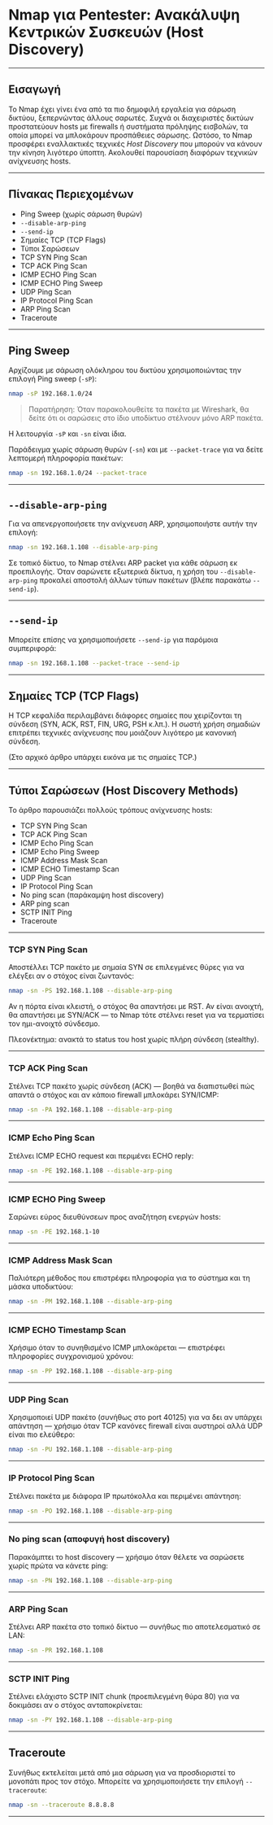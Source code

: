 
# Nmap για Pentester: Ανακάλυψη Κεντρικών Συσκευών (Host Discovery)

---

## Εισαγωγή

Το Nmap έχει γίνει ένα από τα πιο δημοφιλή εργαλεία για σάρωση δικτύου, ξεπερνώντας άλλους σαρωτές. Συχνά οι διαχειριστές δικτύων προστατεύουν hosts με firewalls ή συστήματα πρόληψης εισβολών, τα οποία μπορεί να μπλοκάρουν προσπάθειες σάρωσης. Ωστόσο, το Nmap προσφέρει εναλλακτικές τεχνικές *Host Discovery* που μπορούν να κάνουν την κίνηση λιγότερο ύποπτη. Ακολουθεί παρουσίαση διαφόρων τεχνικών ανίχνευσης hosts.

---

## Πίνακας Περιεχομένων

- Ping Sweep (χωρίς σάρωση θυρών)
- `--disable-arp-ping`
- `--send-ip`
- Σημαίες TCP (TCP Flags)
- Τύποι Σαρώσεων
- TCP SYN Ping Scan
- TCP ACK Ping Scan
- ICMP ECHO Ping Scan
- ICMP ECHO Ping Sweep
- UDP Ping Scan
- IP Protocol Ping Scan
- ARP Ping Scan
- Traceroute

---

## Ping Sweep

Αρχίζουμε με σάρωση ολόκληρου του δικτύου χρησιμοποιώντας την επιλογή Ping sweep (`-sP`):

```bash
nmap -sP 192.168.1.0/24
```

> Παρατήρηση: Όταν παρακολουθείτε τα πακέτα με Wireshark, θα δείτε ότι οι σαρώσεις στο ίδιο υποδίκτυο στέλνουν μόνο ARP πακέτα.

Η λειτουργία `-sP` και `-sn` είναι ίδια.

Παράδειγμα χωρίς σάρωση θυρών (`-sn`) και με `--packet-trace` για να δείτε λεπτομερή πληροφορία πακέτων:

```bash
nmap -sn 192.168.1.0/24 --packet-trace
```

---

## `--disable-arp-ping`

Για να απενεργοποιήσετε την ανίχνευση ARP, χρησιμοποιήστε αυτήν την επιλογή:

```bash
nmap -sn 192.168.1.108 --disable-arp-ping
```

Σε τοπικό δίκτυο, το Nmap στέλνει ARP packet για κάθε σάρωση εκ προεπιλογής. Όταν σαρώνετε εξωτερικά δίκτυα, η χρήση του `--disable-arp-ping` προκαλεί αποστολή άλλων τύπων πακέτων (βλέπε παρακάτω `--send-ip`).

---

## `--send-ip`

Μπορείτε επίσης να χρησιμοποιήσετε `--send-ip` για παρόμοια συμπεριφορά:

```bash
nmap -sn 192.168.1.108 --packet-trace --send-ip
```

---

## Σημαίες TCP (TCP Flags)

Η TCP κεφαλίδα περιλαμβάνει διάφορες σημαίες που χειρίζονται τη σύνδεση (SYN, ACK, RST, FIN, URG, PSH κ.λπ.). Η σωστή χρήση σημαδιών επιτρέπει τεχνικές ανίχνευσης που μοιάζουν λιγότερο με κανονική σύνδεση.

(Στο αρχικό άρθρο υπάρχει εικόνα με τις σημαίες TCP.)

---

## Τύποι Σαρώσεων (Host Discovery Methods)

Το άρθρο παρουσιάζει πολλούς τρόπους ανίχνευσης hosts:

- TCP SYN Ping Scan
- TCP ACK Ping Scan
- ICMP Echo Ping Scan
- ICMP Echo Ping Sweep
- ICMP Address Mask Scan
- ICMP ECHO Timestamp Scan
- UDP Ping Scan
- IP Protocol Ping Scan
- No ping scan (παράκαμψη host discovery)
- ARP ping scan
- SCTP INIT Ping
- Traceroute

---

### TCP SYN Ping Scan

Αποστέλλει TCP πακέτο με σημαία SYN σε επιλεγμένες θύρες για να ελέγξει αν ο στόχος είναι ζωντανός:

```bash
nmap -sn -PS 192.168.1.108 --disable-arp-ping
```

Αν η πόρτα είναι κλειστή, ο στόχος θα απαντήσει με RST. Αν είναι ανοιχτή, θα απαντήσει με SYN/ACK — το Nmap τότε στέλνει reset για να τερματίσει τον ημι-ανοιχτό σύνδεσμο.

Πλεονέκτημα: ανακτά το status του host χωρίς πλήρη σύνδεση (stealthy).

---

### TCP ACK Ping Scan

Στέλνει TCP πακέτο χωρίς σύνδεση (ACK) — βοηθά να διαπιστωθεί πώς απαντά ο στόχος και αν κάποιο firewall μπλοκάρει SYN/ICMP:

```bash
nmap -sn -PA 192.168.1.108 --disable-arp-ping
```

---

### ICMP Echo Ping Scan

Στέλνει ICMP ECHO request και περιμένει ECHO reply:

```bash
nmap -sn -PE 192.168.1.108 --disable-arp-ping
```

---

### ICMP ECHO Ping Sweep

Σαρώνει εύρος διευθύνσεων προς αναζήτηση ενεργών hosts:

```bash
nmap -sn -PE 192.168.1-10
```

---

### ICMP Address Mask Scan

Παλιότερη μέθοδος που επιστρέφει πληροφορία για το σύστημα και τη μάσκα υποδικτύου:

```bash
nmap -sn -PM 192.168.1.108 --disable-arp-ping
```

---

### ICMP ECHO Timestamp Scan

Χρήσιμο όταν το συνηθισμένο ICMP μπλοκάρεται — επιστρέφει πληροφορίες συγχρονισμού χρόνου:

```bash
nmap -sn -PP 192.168.1.108 --disable-arp-ping
```

---

### UDP Ping Scan

Χρησιμοποιεί UDP πακέτο (συνήθως στο port 40125) για να δει αν υπάρχει απάντηση — χρήσιμο όταν TCP κανόνες firewall είναι αυστηροί αλλά UDP είναι πιο ελεύθερο:

```bash
nmap -sn -PU 192.168.1.108 --disable-arp-ping
```

---

### IP Protocol Ping Scan

Στέλνει πακέτα με διάφορα IP πρωτόκολλα και περιμένει απάντηση:

```bash
nmap -sn -PO 192.168.1.108 --disable-arp-ping
```

---

### No ping scan (αποφυγή host discovery)

Παρακάμπτει το host discovery — χρήσιμο όταν θέλετε να σαρώσετε χωρίς πρώτα να κάνετε ping:

```bash
nmap -sn -PN 192.168.1.108 --disable-arp-ping
```

---

### ARP Ping Scan

Στέλνει ARP πακέτα στο τοπικό δίκτυο — συνήθως πιο αποτελεσματικό σε LAN:

```bash
nmap -sn -PR 192.168.1.108
```

---

### SCTP INIT Ping

Στέλνει ελάχιστο SCTP INIT chunk (προεπιλεγμένη θύρα 80) για να δοκιμάσει αν ο στόχος ανταποκρίνεται:

```bash
nmap -sn -PY 192.168.1.108 --disable-arp-ping
```

---

## Traceroute

Συνήθως εκτελείται μετά από μια σάρωση για να προσδιοριστεί το μονοπάτι προς τον στόχο. Μπορείτε να χρησιμοποιήσετε την επιλογή `--traceroute`:

```bash
nmap -sn --traceroute 8.8.8.8
```

---

